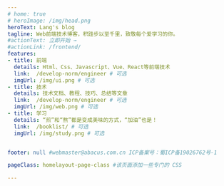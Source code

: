 ```yaml
---
# home: true
# heroImage: /img/head.png
heroText: Lang's blog
tagline: Web前端技术博客，积跬步以至千里，致敬每个爱学习的你。
#actionText: 立即开始 →
#actionLink: /frontend/
features:
- title: 前端
  details: Html、Css、Javascript、Vue、React等前端技术
  link:  /develop-norm/engineer # 可选
  imgUrl: /img/ui.png # 可选
- title: 技术
  details: 技术文档、教程、技巧、总结等文章
  link:  /develop-norm/engineer # 可选
  imgUrl: /img/web.png # 可选
- title: 学习
  details: “煎”和“熬”都是变成美味的方式，“加油”也是！
  link:  /booklist/ # 可选
  imgUrl: /img/study.png # 可选


footer: null #webmaster@abacus.com.cn ICP备案号：蜀ICP备19026762号-1 

pageClass: homelayout-page-class #该页面添加一些专门的 CSS

---
```


<HomeLayout />
<HomeContent />
<HomeFooterLayout />